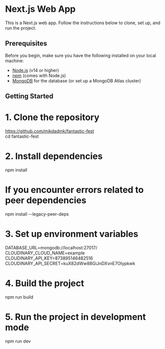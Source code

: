# Next.js Web App

This is a Next.js web app. Follow the instructions below to clone, set up, and run the project.

## Prerequisites

Before you begin, make sure you have the following installed on your local machine:

- [Node.js](https://nodejs.org/) (v14 or higher)
- [npm](https://www.npmjs.com/) (comes with Node.js)
- [MongoDB](https://www.mongodb.com/) for the database (or set up a MongoDB Atlas cluster)

## Getting Started

# 1. Clone the repository
https://github.com/mikdadmk/fantastic-fest <br/>
cd fantastic-fest

# 2. Install dependencies
npm install

# If you encounter errors related to peer dependencies
npm install --legacy-peer-deps

# 3. Set up environment variables
DATABASE_URL=mongodb://localhost:27017/ <br/>
CLOUDINARY_CLOUD_NAME=example <br/>
CLOUDINARY_API_KEY=873895146482516 <br/>
CLOUDINARY_API_SECRET=kuX82dWw88GiJnDXvnE7OIypkwk <br/>

# 4. Build the project
npm run build

# 5. Run the project in development mode
npm run dev
